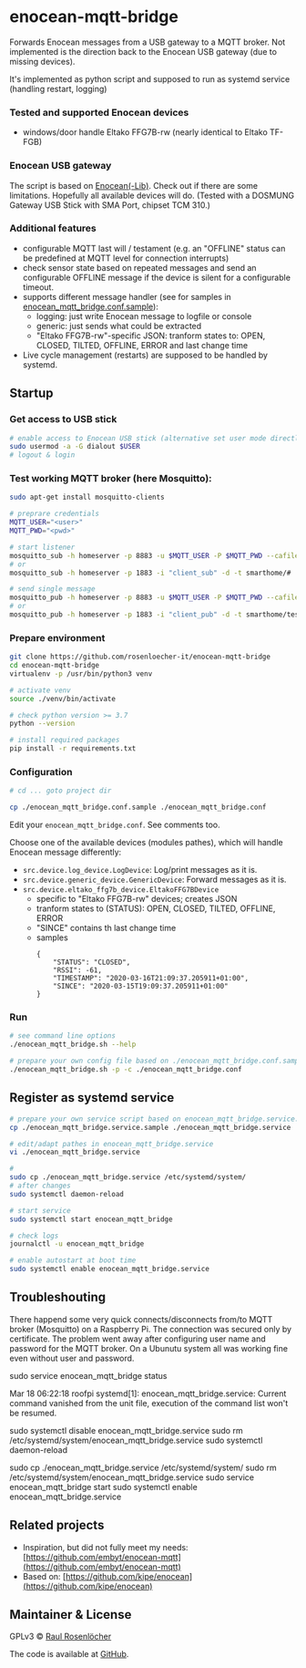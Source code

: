 # enocean-mqtt-bridge

Forwards Enocean messages from a USB gateway to a MQTT broker. Not implemented is the direction back to the Enocean
USB gateway (due to missing devices).

It's implemented as python script and supposed to run as systemd service (handling restart, logging)


### Tested and supported Enocean devices

- windows/door handle Eltako FFG7B-rw (nearly identical to Eltako TF-FGB)


### Enocean USB gateway

The script is based on [Enocean(-Lib)](enocean-lib). Check out if there are some limitations. Hopefully all available
devices will do. (Tested with a DOSMUNG Gateway USB Stick with SMA Port, chipset TCM 310.)


### Additional features

- configurable MQTT last will / testament
  (e.g. an "OFFLINE" status can be predefined at MQTT level for connection interrupts)
- check sensor state based on repeated messages and send an configurable OFFLINE message if the device is silent
  for a configurable timeout.
- supports different message handler (see for samples in [enocean_mqtt_bridge.conf.sample](./enocean_mqtt_bridge.conf.sample)):
    - logging: just write Enocean message to logfile or console
    - generic: just sends what could be extracted
    - "Eltako FFG7B-rw"-specific JSON: tranform states to: OPEN, CLOSED, TILTED, OFFLINE, ERROR and last change time
- Live cycle management (restarts) are supposed to be handled by systemd.


## Startup

### Get access to USB stick
```bash
# enable access to Enocean USB stick (alternative set user mode directly)
sudo usermod -a -G dialout $USER
# logout & login
```

### Test working MQTT broker (here Mosquitto):
```bash
sudo apt-get install mosquitto-clients

# preprare credentials
MQTT_USER="<user>"
MQTT_PWD="<pwd>"

# start listener
mosquitto_sub -h homeserver -p 8883 -u $MQTT_USER -P $MQTT_PWD --cafile /etc/mosquitto/certs/ca.crt -i "client_sub" -d -t smarthome/#
# or
mosquitto_sub -h homeserver -p 1883 -i "client_sub" -d -t smarthome/#

# send single message
mosquitto_pub -h homeserver -p 8883 -u $MQTT_USER -P $MQTT_PWD --cafile /etc/mosquitto/certs/ca.crt -i "client_pub" -d -t smarthome/test -m "test_$(date)" -q 2
# or
mosquitto_pub -h homeserver -p 1883 -i "client_pub" -d -t smarthome/test -m "test_$(date)" -q 2
```

### Prepare environment
```bash
git clone https://github.com/rosenloecher-it/enocean-mqtt-bridge
cd enocean-mqtt-bridge
virtualenv -p /usr/bin/python3 venv

# activate venv
source ./venv/bin/activate

# check python version >= 3.7
python --version

# install required packages
pip install -r requirements.txt
```

### Configuration

```bash
# cd ... goto project dir

cp ./enocean_mqtt_bridge.conf.sample ./enocean_mqtt_bridge.conf
```

Edit your `enocean_mqtt_bridge.conf`. See comments too.

Choose one of the available devices (modules pathes), which will handle Enocean message differently:
- `src.device.log_device.LogDevice`: Log/print messages as it is.
- `src.device.generic_device.GenericDevice`: Forward messages as it is.
- `src.device.eltako_ffg7b_device.EltakoFFG7BDevice`
    - specific to "Eltako FFG7B-rw" devices; creates JSON
    - tranform states to (STATUS): OPEN, CLOSED, TILTED, OFFLINE, ERROR
    - "SINCE" contains th last change time
    - samples
        ```
        {
            "STATUS": "CLOSED",
            "RSSI": -61,
            "TIMESTAMP": "2020-03-16T21:09:37.205911+01:00",
            "SINCE": "2020-03-15T19:09:37.205911+01:00"
        }
        ```

### Run

```bash
# see command line options
./enocean_mqtt_bridge.sh --help

# prepare your own config file based on ./enocean_mqtt_bridge.conf.sample
./enocean_mqtt_bridge.sh -p -c ./enocean_mqtt_bridge.conf
```

## Register as systemd service
```bash
# prepare your own service script based on enocean_mqtt_bridge.service.sample
cp ./enocean_mqtt_bridge.service.sample ./enocean_mqtt_bridge.service

# edit/adapt pathes in enocean_mqtt_bridge.service
vi ./enocean_mqtt_bridge.service

#
sudo cp ./enocean_mqtt_bridge.service /etc/systemd/system/
# after changes
sudo systemctl daemon-reload

# start service
sudo systemctl start enocean_mqtt_bridge

# check logs
journalctl -u enocean_mqtt_bridge

# enable autostart at boot time
sudo systemctl enable enocean_mqtt_bridge.service
```

## Troubleshouting

There happend some very quick connects/disconnects from/to MQTT broker (Mosquitto) on a Raspberry Pi. The connection
was secured only by certificate. The problem went away after configuring user name and password for the MQTT broker.
On a Ubunutu system all was working fine even without user and password.

sudo service enocean_mqtt_bridge status

Mar 18 06:22:18 roofpi systemd[1]: enocean_mqtt_bridge.service: Current command vanished from the unit file, execution of the command list won't be resumed.

sudo systemctl disable enocean_mqtt_bridge.service
sudo rm /etc/systemd/system/enocean_mqtt_bridge.service
sudo systemctl daemon-reload

sudo cp ./enocean_mqtt_bridge.service /etc/systemd/system/
sudo rm /etc/systemd/system/enocean_mqtt_bridge.service
sudo service enocean_mqtt_bridge start
sudo systemctl enable enocean_mqtt_bridge.service


## Related projects

- Inspiration, but did not fully meet my needs: [https://github.com/embyt/enocean-mqtt](https://github.com/embyt/enocean-mqtt)
- Based on: [https://github.com/kipe/enocean](https://github.com/kipe/enocean)


## Maintainer & License

GPLv3 © [Raul Rosenlöcher](https://github.com/rosenloecher-it)

The code is available at [GitHub][home].

[home]: https://github.com/rosenloecher-it/enocean-mqtt-bridge
[enocean-lib]: https://github.com/kipe/enocean

